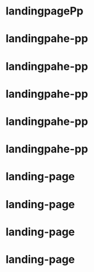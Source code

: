 # landingpagePp
# landingpahe-pp
# landingpahe-pp
# landingpahe-pp
# landingpahe-pp
# landingpahe-pp
# landing-page
# landing-page
# landing-page
# landing-page
